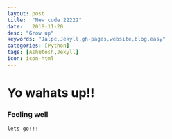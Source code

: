 ```yaml
---
layout: post
title:  "New code 22222"
date:   2018-11-20
desc: "Grow up"
keywords: "Jalpc,Jekyll,gh-pages,website,blog,easy"
categories: [Python]
tags: [Ashutosh,Jekyll]
icon: icon-html
---
```


# Yo wahats up!!
### Feeling well

`lets go!!!`
